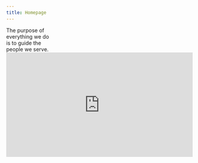 ```yaml
---
title: Homepage
---
```


<title-block>
The purpose of<br>
everything we do<br>
<span>is to guide the<br>
people we serve.</span>
</title-block>

<grid background="black-white">
<column lg="16">

<iframe src="https://player.vimeo.com/video/293453905?title=0&byline=0&portrait=0?color=ff0000" width="500" height="281" frameborder="0" webkitallowfullscreen mozallowfullscreen allowfullscreen />

</column>
</grid>

<grid background="gray-10">
<column lg="8">

<p size="xl">When we blend human-centered design
with time-tested business acumen and deep domain expertise, the results speak for themselves.</p>

<icon name="ArrowDown32"></icon>

</column>
</grid>

<grid background="gray-10">
<column lg="16">

<hr>

</column>
<column lg="4">

### Today

</column>

<column lg="4" md="4">

<tile
    caption="Security"
    name="Threats are at an all time low">
<img src="images/Image_1.png" alt="A laptop showing security analytics" class="tile__img"/>
</tile>

</column>
<column lg="4" md="4">

<tile
    caption="Brand"
    name="Our typeface Plex is going global">
<img src="images/Image_2.png" alt="Various letters and characters in the Plex typeface" class="tile__img"/>
</tile>

</column>
<column lg="4" md="4">

<tile
    caption="Quantum"
    name="Everything we know is about to change">
<img src="images/Image_3.png" alt="Various letters and characters in the Plex typeface" class="tile__img"/>
</tile>

</column>

<column sm="4" offset_lg="12">

[View more stories](https://)

</column>

</grid>

